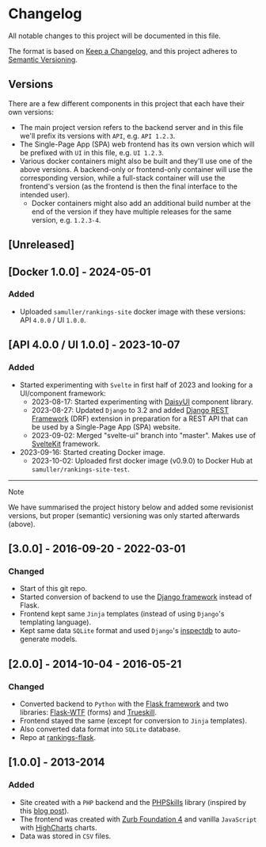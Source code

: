 # Changelog

All notable changes to this project will be documented in this file.

The format is based on [Keep a Changelog](https://keepachangelog.com/en/1.0.0/),
and this project adheres to [Semantic Versioning](https://semver.org/spec/v2.0.0.html).

## Versions

There are a few different components in this project that each have their own versions:

- The main project version refers to the backend server and in this file we'll prefix its versions with `API`, e.g. `API 1.2.3`.
- The Single-Page App (SPA) web frontend has its own version which will be prefixed with `UI` in this file, e.g. `UI 1.2.3`.
- Various docker containers might also be built and they'll use one of the above versions. A backend-only or frontend-only container will use the corresponding version, while a full-stack container will use the frontend's version (as the frontend is then the final interface to the intended user).
  - Docker containers might also add an additional build number at the end of the version if they have multiple releases for the same version, e.g. `1.2.3-4`.

## [Unreleased]

## [Docker 1.0.0] - 2024-05-01

### Added

- Uploaded `samuller/rankings-site` docker image with these versions: API `4.0.0` / UI `1.0.0`.

## [API 4.0.0 / UI 1.0.0] - 2023-10-07

### Added

- Started experimenting with `Svelte` in first half of 2023 and looking for a UI/component framework:
  - 2023-08-17: Started experimenting with [DaisyUI](https://daisyui.com/) component library.
  - 2023-08-27: Updated `Django` to 3.2 and added [Django REST Framework](https://www.django-rest-framework.org/) (DRF) extension in preparation for a REST API that can be used by a Single-Page App (SPA) website.
  - 2023-09-02: Merged "svelte-ui" branch into "master". Makes use of [SvelteKit](https://kit.svelte.dev/) framework.
- 2023-09-16: Started creating Docker image.
  - 2023-10-02: Uploaded first docker image (v0.9.0) to Docker Hub at `samuller/rankings-site-test`.

---

> [!NOTE]
> We have summarised the project history below and added some revisionist versions, but proper (semantic) versioning was only started afterwards (above).

##  [3.0.0] - 2016-09-20 - 2022-03-01

###  Changed

- Start of this git repo.
- Started conversion of backend to use the [Django framework](https://www.djangoproject.com/) instead of Flask.
- Frontend kept same `Jinja` templates (instead of using `Django`'s templating language).
- Kept same data `SQLite` format and used `Django`'s [inspectdb](https://docs.djangoproject.com/en/1.10/howto/legacy-databases/) to auto-generate models.

## [2.0.0] - 2014-10-04 - 2016-05-21

###  Changed

- Converted backend to `Python` with the [Flask framework](https://flask.palletsprojects.com/) and two libraries: [Flask-WTF](https://flask-wtf.readthedocs.io/) (forms) and [Trueskill](https://trueskill.org/).
- Frontend stayed the same (except for conversion to `Jinja` templates).
- Also converted data format into `SQLite` database.
- Repo at [rankings-flask](https://github.com/samuller/rankings-flask).

## [1.0.0] - 2013-2014

### Added

- Site created with a `PHP` backend and the [PHPSkills](https://github.com/moserware/PHPSkills) library (inspired by this [blog post](https://www.moserware.com/2010/03/computing-your-skill.html)).
- The frontend was created with [Zurb Foundation 4](https://zurb.com/blog/foundation-4-is-here-the-smartest-foundat) and vanilla `JavaScript` with [HighCharts](https://www.highcharts.com/) charts.
- Data was stored in `CSV` files.
